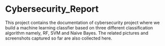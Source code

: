 # Cybersecurity_Report

This project contains the documentation of cybersecurity project where we build a machine learning classfier based on three different classification algorithm namely, RF, SVM and Naive Bayes.
The related pictures and screenshots captured so far are also collected here.
